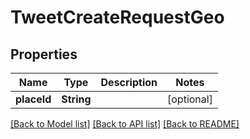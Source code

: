 # TweetCreateRequestGeo

## Properties
Name | Type | Description | Notes
------------ | ------------- | ------------- | -------------
**placeId** | **String** |  | [optional] 

[[Back to Model list]](../README.md#documentation-for-models) [[Back to API list]](../README.md#documentation-for-api-endpoints) [[Back to README]](../README.md)


